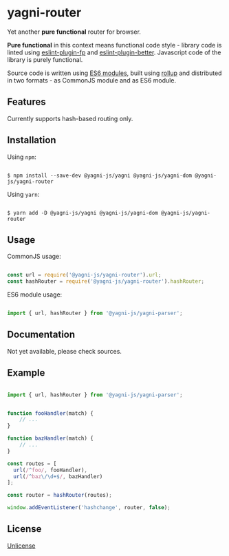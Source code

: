 # yagni-router

Yet another **pure functional** router for browser.

**Pure functional** in this context means functional code style - library code is
linted using [eslint-plugin-fp][eslint-plugin-fp] and
[eslint-plugin-better][eslint-plugin-better]. Javascript code of the library is
purely functional.

Source code is written using [ES6 modules][es6-modules], built using
[rollup][rollup] and distributed in two formats - as CommonJS module and as
ES6 module.


## Features

Currently supports hash-based routing only.


## Installation

Using `npm`:

```shell

$ npm install --save-dev @yagni-js/yagni @yagni-js/yagni-dom @yagni-js/yagni-router

```

Using `yarn`:

```shell

$ yarn add -D @yagni-js/yagni @yagni-js/yagni-dom @yagni-js/yagni-router

```

## Usage

CommonJS usage:

```javascript

const url = require('@yagni-js/yagni-router').url;
const hashRouter = require('@yagni-js/yagni-router').hashRouter;

```

ES6 module usage:

```javascript

import { url, hashRouter } from '@yagni-js/yagni-parser';

```


## Documentation

Not yet available, please check sources.


## Example


```javascript

import { url, hashRouter } from '@yagni-js/yagni-parser';


function fooHandler(match) {
    // ...
}

function bazHandler(match) {
    // ...
}

const routes = [
  url(/^foo/, fooHandler),
  url(/^baz\/\d+$/, bazHandler)
];

const router = hashRouter(routes);

window.addEventListener('hashchange', router, false);


```


## License

[Unlicense][unlicense]


[eslint-plugin-fp]: https://github.com/jfmengels/eslint-plugin-fp
[eslint-plugin-better]: https://github.com/idmitriev/eslint-plugin-better
[es6-modules]: https://hacks.mozilla.org/2015/08/es6-in-depth-modules/
[rollup]: https://rollupjs.org/
[unlicense]: http://unlicense.org/
